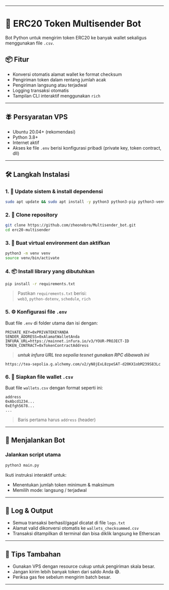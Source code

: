 


***




# 🔁 ERC20 Token Multisender Bot

Bot Python untuk mengirim token ERC20 ke banyak wallet sekaligus menggunakan file `.csv`.

## 📦 Fitur

- Konversi otomatis alamat wallet ke format checksum
- Pengiriman token dalam rentang jumlah acak
- Pengiriman langsung atau terjadwal
- Logging transaksi otomatis
- Tampilan CLI interaktif menggunakan `rich`

---

## 🪰 Persyaratan VPS

- Ubuntu 20.04+ (rekomendasi)
- Python 3.8+
- Internet aktif
- Akses ke file `.env` berisi konfigurasi pribadi (private key, token contract, dll)

---

## 🛠️ Langkah Instalasi

### 1. 🔄 Update sistem & install dependensi

```bash
sudo apt update && sudo apt install -y python3 python3-pip python3-venv git
```

### 2. 📁 Clone repository

```bash
git clone https://github.com/zheonebro/Multisender_bot.git
cd erc20-multisender
```



### 3. 🧪 Buat virtual environment dan aktifkan

```bash
python3 -m venv venv
source venv/bin/activate
```

### 4. 📦 Install library yang dibutuhkan

```bash
pip install -r requirements.txt
```

> Pastikan `requirements.txt` berisi:  
> `web3`, `python-dotenv`, `schedule`, `rich`

### 5. ⚙️ Konfigurasi file `.env`

Buat file `.env` di folder utama dan isi dengan:

```env
PRIVATE_KEY=0xPRIVATEKEYANDA
SENDER_ADDRESS=0xAlamatWalletAnda
INFURA_URL=https://mainnet.infura.io/v3/YOUR-PROJECT-ID
TOKEN_CONTRACT=0xTokenContractAddress
```

> ***untuk infura URL tea sepolia tesnet gunakan RPC dibawah ini***

```
https://tea-sepolia.g.alchemy.com/v2/yN8jExL8zpeSAT-d20KX1obM239S83Lc
```


### 6. 📁 Siapkan file wallet `.csv`

Buat file `wallets.csv` dengan format seperti ini:

```csv
address
0xAbcd1234...
0xEfgh5678...
...
```

> Baris pertama harus `address` (header)

---

## 🚀 Menjalankan Bot

### Jalankan script utama

```bash
python3 main.py
```

Ikuti instruksi interaktif untuk:

- Menentukan jumlah token minimum & maksimum
- Memilih mode: langsung / terjadwal

---

## 📝 Log & Output

- Semua transaksi berhasil/gagal dicatat di file `logs.txt`
- Alamat valid dikonversi otomatis ke `wallets_checksummed.csv`
- Transaksi ditampilkan di terminal dan bisa diklik langsung ke Etherscan

---

## 🧽 Tips Tambahan

- Gunakan VPS dengan resource cukup untuk pengiriman skala besar.
- Jangan kirim lebih banyak token dari saldo Anda 😅.
- Periksa gas fee sebelum mengirim batch besar.

---



